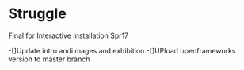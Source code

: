 # Struggle
Final for Interactive Installation Spr17

-[]Update intro andi mages and exhibition
-[]UPload openframeworks version to master branch
